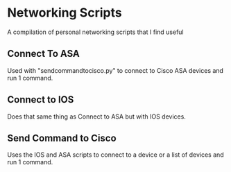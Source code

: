 # Networking Scripts

A compilation of personal networking scripts that I find useful

## Connect To ASA

Used with "sendcommandtocisco.py" to connect to Cisco ASA devices and run 1 command.

## Connect to IOS

Does that same thing as Connect to ASA but with IOS devices.

## Send Command to Cisco

Uses the IOS and ASA scripts to connect to a device or a list of devices and run 1 command.